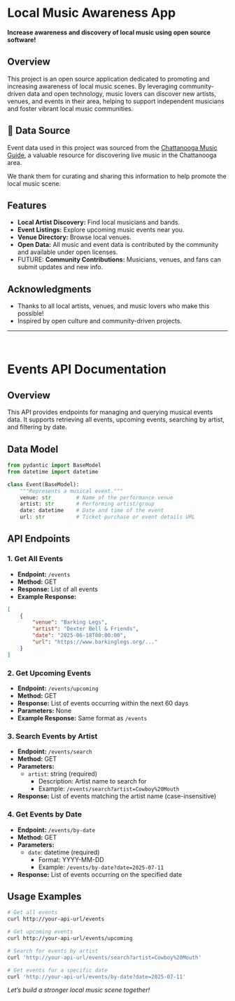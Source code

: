 # Local Music Awareness App

**Increase awareness and discovery of local music using open source software!**

## Overview

This project is an open source application dedicated to promoting and increasing awareness of local music scenes. By leveraging community-driven data and open technology, music lovers can discover new artists, venues, and events in their area, helping to support independent musicians and foster vibrant local music communities.

## 📝 Data Source

Event data used in this project was sourced from the [Chattanooga Music Guide](https://chattanoogamusicguide.com/), a valuable resource for discovering live music in the Chattanooga area.

We thank them for curating and sharing this information to help promote the local music scene.

## Features

- **Local Artist Discovery:** Find local musicians and bands.
- **Event Listings:** Explore upcoming music events near you.
- **Venue Directory:** Browse local venues.
- **Open Data:** All music and event data is contributed by the community and available under open licenses.
- FUTURE: **Community Contributions:** Musicians, venues, and fans can submit updates and new info.

## Acknowledgments

- Thanks to all local artists, venues, and music lovers who make this possible!
- Inspired by open culture and community-driven projects.

---
<br>

# Events API Documentation

## Overview
This API provides endpoints for managing and querying musical events data. It supports retrieving all events, upcoming events, searching by artist, and filtering by date.

## Data Model
```python
from pydantic import BaseModel
from datetime import datetime

class Event(BaseModel):
    """Represents a musical event."""
    venue: str        # Name of the performance venue
    artist: str       # Performing artist/group
    date: datetime    # Date and time of the event
    url: str          # Ticket purchase or event details URL
```

## API Endpoints

### 1. Get All Events
* **Endpoint:** `/events`
* **Method:** GET
* **Response:** List of all events
* **Example Response:**
```json
[
    {
        "venue": "Barking Legs",
        "artist": "Dexter Bell & Friends",
        "date": "2025-06-18T00:00:00",
        "url": "https://www.barkinglegs.org/..."
    }
]
```

### 2. Get Upcoming Events
* **Endpoint:** `/events/upcoming`
* **Method:** GET
* **Response:** List of events occurring within the next 60 days
* **Parameters:** None
* **Example Response:** Same format as `/events`

### 3. Search Events by Artist
* **Endpoint:** `/events/search`
* **Method:** GET
* **Parameters:**
  * `artist`: string (required)
    * Description: Artist name to search for
    * Example: `/events/search?artist=Cowboy%20Mouth`
* **Response:** List of events matching the artist name (case-insensitive)

### 4. Get Events by Date
* **Endpoint:** `/events/by-date`
* **Method:** GET
* **Parameters:**
  * `date`: datetime (required)
    * Format: YYYY-MM-DD
    * Example: `/events/by-date?date=2025-07-11`
* **Response:** List of events occurring on the specified date

## Usage Examples
```bash
# Get all events
curl http://your-api-url/events

# Get upcoming events
curl http://your-api-url/events/upcoming

# Search for events by artist
curl 'http://your-api-url/events/search?artist=Cowboy%20Mouth'

# Get events for a specific date
curl 'http://your-api-url/events/by-date?date=2025-07-11'
```

*Let’s build a stronger local music scene together!*
